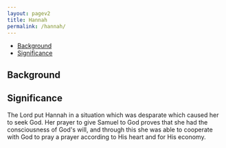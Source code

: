 ```yaml
---
layout: pagev2
title: Hannah
permalink: /hannah/
---
```

- [Background](#background)
- [Significance](#significance)

## Background

## Significance

The Lord put Hannah in a situation which was desparate which caused her to seek God. Her prayer to give Samuel to God proves that she had the consciousness of God's will, and through this she was able to cooperate with God to pray a prayer according to His heart and for His economy.